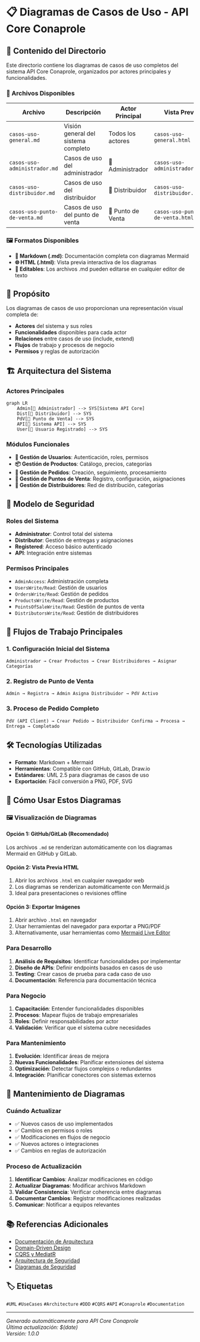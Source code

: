 # 📋 Diagramas de Casos de Uso - API Core Conaprole

## 📁 Contenido del Directorio

Este directorio contiene los diagramas de casos de uso completos del sistema API Core Conaprole, organizados por actores principales y funcionalidades.

### 📄 Archivos Disponibles

| Archivo | Descripción | Actor Principal | Vista Previa |
|---------|-------------|-----------------|--------------|
| `casos-uso-general.md` | Visión general del sistema completo | Todos los actores | `casos-uso-general.html` |
| `casos-uso-administrador.md` | Casos de uso del administrador | 👤 Administrador | `casos-uso-administrador.html` |
| `casos-uso-distribuidor.md` | Casos de uso del distribuidor | 🚛 Distribuidor | `casos-uso-distribuidor.html` |
| `casos-uso-punto-de-venta.md` | Casos de uso del punto de venta | 🛒 Punto de Venta | `casos-uso-punto-de-venta.html` |

### 🖼️ Formatos Disponibles

- **📄 Markdown (.md)**: Documentación completa con diagramas Mermaid
- **🌐 HTML (.html)**: Vista previa interactiva de los diagramas
- **📁 Editables**: Los archivos .md pueden editarse en cualquier editor de texto

## 🎯 Propósito

Los diagramas de casos de uso proporcionan una representación visual completa de:

- **Actores** del sistema y sus roles
- **Funcionalidades** disponibles para cada actor
- **Relaciones** entre casos de uso (include, extend)
- **Flujos** de trabajo y procesos de negocio
- **Permisos** y reglas de autorización

## 🏗️ Arquitectura del Sistema

### Actores Principales

```mermaid
graph LR
    Admin[👤 Administrador] --> SYS[Sistema API Core]
    Dist[🚛 Distribuidor] --> SYS
    PdV[🛒 Punto de Venta] --> SYS
    API[🔌 Sistema API] --> SYS
    User[👥 Usuario Registrado] --> SYS
```

### Módulos Funcionales

- **👤 Gestión de Usuarios**: Autenticación, roles, permisos
- **📦 Gestión de Productos**: Catálogo, precios, categorías
- **🛒 Gestión de Pedidos**: Creación, seguimiento, procesamiento
- **🏪 Gestión de Puntos de Venta**: Registro, configuración, asignaciones
- **🚛 Gestión de Distribuidores**: Red de distribución, categorías


## 🔐 Modelo de Seguridad

### Roles del Sistema

- **Administrator**: Control total del sistema
- **Distributor**: Gestión de entregas y asignaciones
- **Registered**: Acceso básico autenticado
- **API**: Integración entre sistemas

### Permisos Principales

- `AdminAccess`: Administración completa
- `UsersWrite/Read`: Gestión de usuarios
- `OrdersWrite/Read`: Gestión de pedidos
- `ProductsWrite/Read`: Gestión de productos
- `PointsOfSaleWrite/Read`: Gestión de puntos de venta
- `DistributorsWrite/Read`: Gestión de distribuidores

## 🔄 Flujos de Trabajo Principales

### 1. Configuración Inicial del Sistema

```
Administrador → Crear Productos → Crear Distribuidores → Asignar Categorías
```

### 2. Registro de Punto de Venta

```
Admin → Registra → Admin Asigna Distribuidor → PdV Activo
```

### 3. Proceso de Pedido Completo

```
PdV (API Client) → Crear Pedido → Distribuidor Confirma → Procesa → Entrega → Completado
```

## 🛠️ Tecnologías Utilizadas

- **Formato**: Markdown + Mermaid
- **Herramientas**: Compatible con GitHub, GitLab, Draw.io
- **Estándares**: UML 2.5 para diagramas de casos de uso
- **Exportación**: Fácil conversión a PNG, PDF, SVG

## 📖 Cómo Usar Estos Diagramas

### 🖼️ Visualización de Diagramas

#### Opción 1: GitHub/GitLab (Recomendado)

Los archivos `.md` se renderizan automáticamente con los diagramas Mermaid en GitHub y GitLab.

#### Opción 2: Vista Previa HTML

1. Abrir los archivos `.html` en cualquier navegador web
2. Los diagramas se renderizan automáticamente con Mermaid.js
3. Ideal para presentaciones o revisiones offline

#### Opción 3: Exportar Imágenes

1. Abrir archivo `.html` en navegador
2. Usar herramientas del navegador para exportar a PNG/PDF
3. Alternativamente, usar herramientas como [Mermaid Live Editor](https://mermaid.live/)

### Para Desarrollo

1. **Análisis de Requisitos**: Identificar funcionalidades por implementar
2. **Diseño de APIs**: Definir endpoints basados en casos de uso
3. **Testing**: Crear casos de prueba para cada caso de uso
4. **Documentación**: Referencia para documentación técnica

### Para Negocio

1. **Capacitación**: Entender funcionalidades disponibles
2. **Procesos**: Mapear flujos de trabajo empresariales
3. **Roles**: Definir responsabilidades por actor
4. **Validación**: Verificar que el sistema cubre necesidades

### Para Mantenimiento

1. **Evolución**: Identificar áreas de mejora
2. **Nuevas Funcionalidades**: Planificar extensiones del sistema
3. **Optimización**: Detectar flujos complejos o redundantes
4. **Integración**: Planificar conectores con sistemas externos

## 🔄 Mantenimiento de Diagramas

### Cuándo Actualizar

- ✅ Nuevos casos de uso implementados
- ✅ Cambios en permisos o roles
- ✅ Modificaciones en flujos de negocio
- ✅ Nuevos actores o integraciones
- ✅ Cambios en reglas de autorización

### Proceso de Actualización

1. **Identificar Cambios**: Analizar modificaciones en código
2. **Actualizar Diagramas**: Modificar archivos Markdown
3. **Validar Consistencia**: Verificar coherencia entre diagramas
4. **Documentar Cambios**: Registrar modificaciones realizadas
5. **Comunicar**: Notificar a equipos relevantes

## 📚 Referencias Adicionales

- [Documentación de Arquitectura](../README.md)
- [Domain-Driven Design](../domain-design.md)
- [CQRS y MediatR](../cqrs-mediator.md)
- [Arquitectura de Seguridad](../../security/README.md)
- [Diagramas de Seguridad](../../security/diagrams.md)

## 🏷️ Etiquetas

`#UML` `#UseCases` `#Architecture` `#DDD` `#CQRS` `#API` `#Conaprole` `#Documentation`

---

*Generado automáticamente para API Core Conaprole*  
*Última actualización: $(date)*  
*Versión: 1.0.0*
